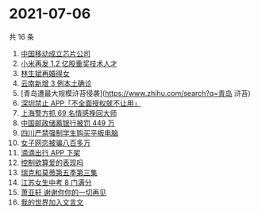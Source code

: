 # 2021-07-06

共 16 条

<!-- BEGIN ZHIHUSEARCH -->
<!-- 最后更新时间 Tue Jul 06 2021 22:07:17 GMT+0800 (China Standard Time) -->
1. [中国移动成立芯片公司](https://www.zhihu.com/search?q=中国移动)
1. [小米再发 1.2 亿股重奖技术人才](https://www.zhihu.com/search?q=小米)
1. [林生斌再婚得女](https://www.zhihu.com/search?q=林生斌)
1. [云南新增 3 例本土确诊](https://www.zhihu.com/search?q=云南疫情)
1. [青岛遭最大规模浒苔侵袭](https://www.zhihu.com/search?q=青岛 浒苔)
1. [深圳禁止 APP「不全面授权就不让用」](https://www.zhihu.com/search?q=大数据杀熟)
1. [上海警方抓 69 名情感挽回大师](https://www.zhihu.com/search?q=情感挽回)
1. [中国邮政储蓄银行被罚 449 万](https://www.zhihu.com/search?q=中国邮政储蓄银行)
1. [四川严禁强制学生购买平板电脑](https://www.zhihu.com/search?q=强制学生购买平板电脑)
1. [女子网恋被骗八百多万](https://www.zhihu.com/search?q=网恋被骗)
1. [滴滴出行 APP 下架](https://www.zhihu.com/search?q=滴滴下架)
1. [控制欲算爱的表现吗](https://www.zhihu.com/search?q=扑通扑通的心)
1. [瑞克和莫蒂第五季第三集](https://www.zhihu.com/search?q=瑞克和莫蒂)
1. [江苏女生中考 8 门满分](https://www.zhihu.com/search?q=中考)
1. [萧亚轩 谢谢你你的一切再见](https://www.zhihu.com/search?q=萧亚轩)
1. [我的世界加入文言文](https://www.zhihu.com/search?q=我的世界)
<!-- END ZHIHUSEARCH -->
